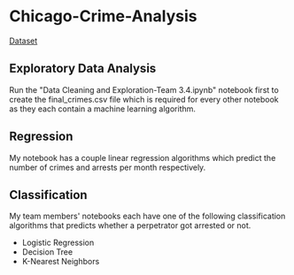 # Chicago-Crime-Analysis
[Dataset](https://www.kaggle.com/currie32/crimes-in-chicago)

## Exploratory Data Analysis

Run the "Data Cleaning and Exploration-Team 3.4.ipynb" notebook first to create the final_crimes.csv file which is required for every other notebook as they each contain a machine learning algorithm.

## Regression

My notebook has a couple linear regression algorithms which predict the number of crimes and arrests per month respectively.

## Classification

My team members' notebooks each have one of the following classification algorithms that predicts whether a perpetrator got arrested or not.

* Logistic Regression
* Decision Tree
* K-Nearest Neighbors
